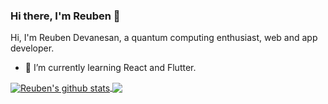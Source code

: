 ### Hi there, I'm Reuben 👋

<!--
**Reuben27/Reuben27** is a ✨ _special_ ✨ repository because its `README.md` (this file) appears on your GitHub profile. -->

Hi, I'm Reuben Devanesan, a quantum computing enthusiast, web and app developer.

<!--
- 🔭 I’m currently working on ... -->
- 🌱 I’m currently learning React and Flutter.

<!--
- 👯 I’m looking to collaborate on ...
- 🤔 I’m looking for help with ...
- 💬 Ask me about ...
- 📫 How to reach me: ...
- 😄 Pronouns: ...
- ⚡ Fun fact: ...
--> 

<a href="https://github.com/Reuben27/">
  <img align="center" src="https://github-readme-stats.vercel.app/api?username=Reuben27&show_icons=true&include_all_commits=true" alt="Reuben's github stats" />
</a>
<a href="https://github.com/Reuben27/">
  <img align="center" src="https://github-readme-stats.vercel.app/api/top-langs/?username=Reuben27&layout=compact&langs_count=6&exclude_repo=SLC,Qiskit-Practice" />
</a>
